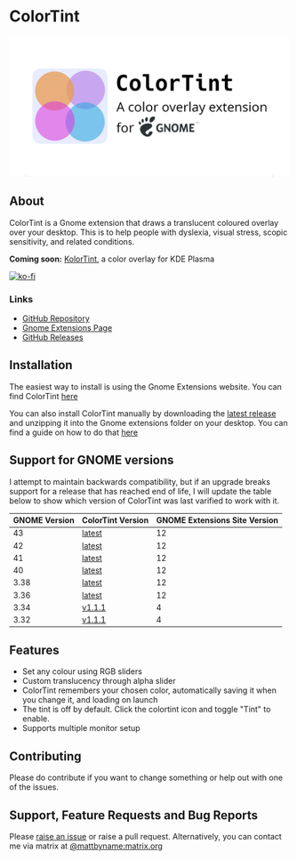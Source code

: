 # ColorTint
![ColorTint Banner](assets/github_social_card.png)
## About
ColorTint is a Gnome extension that draws a translucent coloured overlay over your desktop. This is to help people with dyslexia, visual stress, scopic sensitivity, and related conditions.

**Coming soon:** [KolorTint](https://github.com/MattByName/kolor-tint), a color overlay for KDE Plasma

[![ko-fi](https://ko-fi.com/img/githubbutton_sm.svg)](https://ko-fi.com/E1E1CFXTK)

### Links
* [GitHub Repository](https://github.com/MattByName/color-tint)
* [Gnome Extensions Page](https://extensions.gnome.org/extension/1789/colortint/)
* [GitHub Releases](https://github.com/MattByName/color-tint/releases)

## Installation
The easiest way to install is using the Gnome Extensions website. You can find ColorTint [here](https://extensions.gnome.org/extension/1789/colortint/)

You can also install ColorTint manually by downloading the [latest release](https://github.com/MattByName/color-tint/releases) and unzipping it into the Gnome extensions folder on your desktop. You can find a guide on how to do that [here](https://www.ubuntubuzz.com/2017/11/how-to-install-manually-gnome-shell-extension.html)


## Support for GNOME versions
I attempt to maintain backwards compatibility, but if an upgrade breaks support for a release that has reached end of 
life, I will update the table below to show which version of ColorTint was last varified to work with it.

| GNOME Version | ColorTint Version                                                      | GNOME Extensions Site Version |
|:--------------|:-----------------------------------------------------------------------|:------------------------------|
| 43            | [latest](https://github.com/MattByName/color-tint/releases/latest)     | 12                            |
| 42            | [latest](https://github.com/MattByName/color-tint/releases/latest)     | 12                            |
| 41            | [latest](https://github.com/MattByName/color-tint/releases/latest)     | 12                            |
| 40            | [latest](https://github.com/MattByName/color-tint/releases/latest)     | 12                            |
| 3.38          | [latest](https://github.com/MattByName/color-tint/releases/latest)     | 12                            |
| 3.36          | [latest](https://github.com/MattByName/color-tint/releases/latest)     | 12                            |
| 3.34          | [v1.1.1](https://github.com/MattByName/color-tint/releases/tag/v1.1.1) | 4                             |
| 3.32          | [v1.1.1](https://github.com/MattByName/color-tint/releases/tag/v1.1.1) | 4                             |

## Features
* Set any colour using RGB sliders
* Custom translucency through alpha slider
* ColorTint remembers your chosen color, automatically saving it when you change it, and loading on launch
* The tint is off by default. Click the colortint icon and toggle "Tint" to enable.
* Supports multiple monitor setup

## Contributing
Please do contribute if you want to change something or help out with one of the issues.

## Support, Feature Requests and Bug Reports

Please [raise an issue](https://github.com/MattByName/color-tint/issues/new) or raise a pull request. Alternatively, you can contact me via matrix at [@mattbyname:matrix.org](https://matrix.to/#/@mattbyname:matrix.org)

